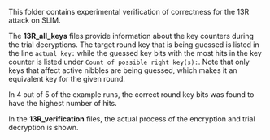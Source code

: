 This folder contains experimental verification of correctness for the 13R attack on SLIM.

The **13R_all_keys** files provide information about the key counters during the trial decryptions. 
The target round key that is being guessed is listed in the line ``actual key:`` 
while the guessed key bits with the most hits in the key counter is listed under ``Count of possible right key(s):``. 
Note that only keys that affect active nibbles are being guessed, which makes it an equivalent key for the given round.

In 4 out of 5 of the example runs, the correct round key bits was found to have the highest number of hits. 

In the **13R_verification** files, the actual process of the encryption and trial decryption is shown. 
